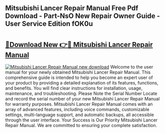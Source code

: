 ## Mitsubishi Lancer Repair Manual Free Pdf Download - Part-NsO New Repair Owner Guide - User Service Edition fOK0u

# <h2><a href="http://cf12167.oget.top/?id=Mitsubishi+Lancer+Repair+Manual">🔗Download New 👉🔴 Mitsubishi Lancer Repair Manual</a></h2>

[![Mitsubishi Lancer Repair Manual new download](https://i.imgur.com/5g1atiW.png)](http://cf12167.oget.top/?id=Mitsubishi+Lancer+Repair+Manual)
Welcome to the user manual for your newly obtained Mitsubishi Lancer Repair Manual. This comprehensive guide is intended to help you become an expert user of your product by providing a detailed explanation of its features, functions, and benefits. You will find clear instructions for installation, usage, maintenance, and troubleshooting. Please Note the Serial Number Locate and record the serial number of your new Mitsubishi Lancer Repair Manual for warranty purposes. Mitsubishi Lancer Repair Manual comes with an array of advanced features, including voice commands, customizable settings, multi-language support, and automatic backups, all accessible through the user interface. Your Success is Our Priority Mitsubishi Lancer Repair Manual. We are committed to ensuring your complete satisfaction.
